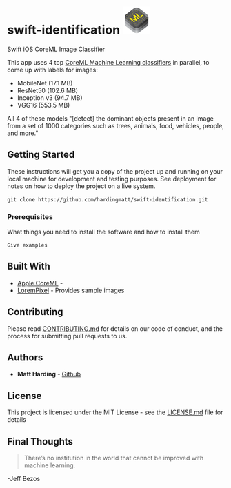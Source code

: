 # swift-identification ![CoreML](core-ml-64x64.png)
Swift iOS CoreML Image Classifier

This app uses 4 top [CoreML Machine Learning classifiers](https://developer.apple.com/machine-learning/) in parallel, to come up with labels for images:
* MobileNet (17.1 MB)
* ResNet50 (102.6 MB)
* Inception v3 (94.7 MB)
* VGG16 (553.5 MB)

All 4 of these models "[detect] the dominant objects present in an image from a set of 1000 categories such as trees, animals, food, vehicles, people, and more."


## Getting Started

These instructions will get you a copy of the project up and running on your local machine for development and testing purposes. See deployment for notes on how to deploy the project on a live system.

```
git clone https://github.com/hardingmatt/swift-identification.git
```

### Prerequisites

What things you need to install the software and how to install them

```
Give examples
```


## Built With

* [Apple CoreML]() - 
* [LoremPixel]() - Provides sample images


## Contributing

Please read [CONTRIBUTING.md](https://github.com/hardingmatt/swift-identification/blob/master/Contributing.md) for details on our code of conduct, and the process for submitting pull requests to us.


## Authors

* **Matt Harding** - [Github](https://github.com/hardingmatt)

<!-- See also the list of [contributors](https://github.com/your/project/contributors) who participated in this project. -->

## License

This project is licensed under the MIT License - see the [LICENSE.md](LICENSE.md) file for details

## Final Thoughts

> There’s no institution in the world that cannot be improved with machine learning.

-Jeff Bezos [](https://www.geekwire.com/2017/jeff-bezos-explains-amazons-artificial-intelligence-machine-learning-strategy/)
